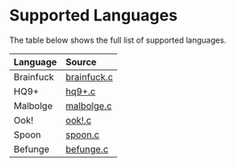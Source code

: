 # Supported Languages

The table below shows the full list of supported languages.

| Language  | Source                         |
| :-------- | :----------------------------- |
| Brainfuck | [brainfuck.c](src/brainfuck.c) |
| HQ9+      | [hq9+.c](src/hq9+.c)           |
| Malbolge  | [malbolge.c](src/malbolge.c)   |
| Ook!      | [ook!.c](src/ook!.c)           |
| Spoon     | [spoon.c](src/spoon.c)         |
| Befunge   | [befunge.c](src/befunge.c)     |
